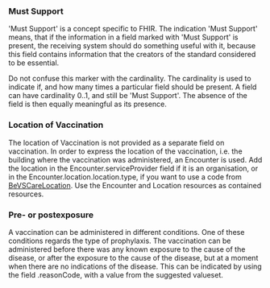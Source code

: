 ### Must Support
'Must Support' is a concept specific to FHIR. The indication 'Must Support' means, that if the information in a field marked with 'Must Support' is present, the receiving system should do something useful with it, because this field contains information that the creators of the standard considered to be essential.

Do not confuse this marker with the cardinality. The cardinality is used to indicate if, and how many times a particular field should be present. A field can have cardinality 0..1, and still be 'Must Support'. The absence of the field is then equally meaningful as its presence.

### Location of Vaccination
The location of Vaccination is not provided as a separate field on vaccination. In order to express the location of the vaccination, i.e. the building where the vaccination was administered, an Encounter is used. Add the location in the Encounter.serviceProvider field if it is an organisation, or in the Encounter.location.location.type, if you want to use a code from [BeVSCareLocation](./ValueSet-be-vs-care-location.html). Use the Encounter and Location resources as contained resources.

### Pre- or postexposure
A vaccination can be administered in different conditions. One of these conditions regards the type of prophylaxis. The vaccination can be administered before there was any known exposure to the cause of the disease, or after the exposure to the cause of the disease, but at a moment when there are no indications of the disease. This can be indicated by using the field .reasonCode, with a value from the suggested valueset.